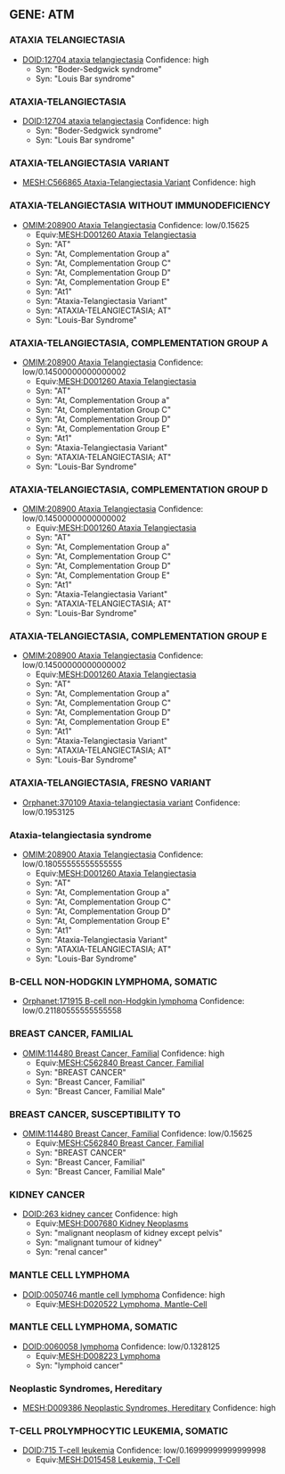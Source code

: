 
## GENE: ATM

### ATAXIA TELANGIECTASIA
 * [DOID:12704 ataxia telangiectasia](http://beta.monarchinitiative.org/disease/DOID:12704) Confidence: high
    * Syn: "Boder-Sedgwick syndrome"
    * Syn: "Louis Bar syndrome"

### ATAXIA-TELANGIECTASIA
 * [DOID:12704 ataxia telangiectasia](http://beta.monarchinitiative.org/disease/DOID:12704) Confidence: high
    * Syn: "Boder-Sedgwick syndrome"
    * Syn: "Louis Bar syndrome"

### ATAXIA-TELANGIECTASIA VARIANT
 * [MESH:C566865 Ataxia-Telangiectasia Variant](http://beta.monarchinitiative.org/disease/MESH:C566865) Confidence: high

### ATAXIA-TELANGIECTASIA WITHOUT IMMUNODEFICIENCY
 * [OMIM:208900 Ataxia Telangiectasia](http://beta.monarchinitiative.org/disease/OMIM:208900) Confidence: low/0.15625
    * Equiv:[MESH:D001260 Ataxia Telangiectasia](http://beta.monarchinitiative.org/disease/MESH:D001260)
    * Syn: "AT"
    * Syn: "At, Complementation Group a"
    * Syn: "At, Complementation Group C"
    * Syn: "At, Complementation Group D"
    * Syn: "At, Complementation Group E"
    * Syn: "At1"
    * Syn: "Ataxia-Telangiectasia Variant"
    * Syn: "ATAXIA-TELANGIECTASIA; AT"
    * Syn: "Louis-Bar Syndrome"

### ATAXIA-TELANGIECTASIA, COMPLEMENTATION GROUP A
 * [OMIM:208900 Ataxia Telangiectasia](http://beta.monarchinitiative.org/disease/OMIM:208900) Confidence: low/0.14500000000000002
    * Equiv:[MESH:D001260 Ataxia Telangiectasia](http://beta.monarchinitiative.org/disease/MESH:D001260)
    * Syn: "AT"
    * Syn: "At, Complementation Group a"
    * Syn: "At, Complementation Group C"
    * Syn: "At, Complementation Group D"
    * Syn: "At, Complementation Group E"
    * Syn: "At1"
    * Syn: "Ataxia-Telangiectasia Variant"
    * Syn: "ATAXIA-TELANGIECTASIA; AT"
    * Syn: "Louis-Bar Syndrome"

### ATAXIA-TELANGIECTASIA, COMPLEMENTATION GROUP D
 * [OMIM:208900 Ataxia Telangiectasia](http://beta.monarchinitiative.org/disease/OMIM:208900) Confidence: low/0.14500000000000002
    * Equiv:[MESH:D001260 Ataxia Telangiectasia](http://beta.monarchinitiative.org/disease/MESH:D001260)
    * Syn: "AT"
    * Syn: "At, Complementation Group a"
    * Syn: "At, Complementation Group C"
    * Syn: "At, Complementation Group D"
    * Syn: "At, Complementation Group E"
    * Syn: "At1"
    * Syn: "Ataxia-Telangiectasia Variant"
    * Syn: "ATAXIA-TELANGIECTASIA; AT"
    * Syn: "Louis-Bar Syndrome"

### ATAXIA-TELANGIECTASIA, COMPLEMENTATION GROUP E
 * [OMIM:208900 Ataxia Telangiectasia](http://beta.monarchinitiative.org/disease/OMIM:208900) Confidence: low/0.14500000000000002
    * Equiv:[MESH:D001260 Ataxia Telangiectasia](http://beta.monarchinitiative.org/disease/MESH:D001260)
    * Syn: "AT"
    * Syn: "At, Complementation Group a"
    * Syn: "At, Complementation Group C"
    * Syn: "At, Complementation Group D"
    * Syn: "At, Complementation Group E"
    * Syn: "At1"
    * Syn: "Ataxia-Telangiectasia Variant"
    * Syn: "ATAXIA-TELANGIECTASIA; AT"
    * Syn: "Louis-Bar Syndrome"

### ATAXIA-TELANGIECTASIA, FRESNO VARIANT
 * [Orphanet:370109 Ataxia-telangiectasia variant](http://beta.monarchinitiative.org/disease/Orphanet:370109) Confidence: low/0.1953125

### Ataxia-telangiectasia syndrome
 * [OMIM:208900 Ataxia Telangiectasia](http://beta.monarchinitiative.org/disease/OMIM:208900) Confidence: low/0.18055555555555555
    * Equiv:[MESH:D001260 Ataxia Telangiectasia](http://beta.monarchinitiative.org/disease/MESH:D001260)
    * Syn: "AT"
    * Syn: "At, Complementation Group a"
    * Syn: "At, Complementation Group C"
    * Syn: "At, Complementation Group D"
    * Syn: "At, Complementation Group E"
    * Syn: "At1"
    * Syn: "Ataxia-Telangiectasia Variant"
    * Syn: "ATAXIA-TELANGIECTASIA; AT"
    * Syn: "Louis-Bar Syndrome"

### B-CELL NON-HODGKIN LYMPHOMA, SOMATIC
 * [Orphanet:171915 B-cell non-Hodgkin lymphoma](http://beta.monarchinitiative.org/disease/Orphanet:171915) Confidence: low/0.21180555555555558

### BREAST CANCER, FAMILIAL
 * [OMIM:114480 Breast Cancer, Familial](http://beta.monarchinitiative.org/disease/OMIM:114480) Confidence: high
    * Equiv:[MESH:C562840 Breast Cancer, Familial](http://beta.monarchinitiative.org/disease/MESH:C562840)
    * Syn: "BREAST CANCER"
    * Syn: "Breast Cancer, Familial"
    * Syn: "Breast Cancer, Familial Male"

### BREAST CANCER, SUSCEPTIBILITY TO
 * [OMIM:114480 Breast Cancer, Familial](http://beta.monarchinitiative.org/disease/OMIM:114480) Confidence: low/0.15625
    * Equiv:[MESH:C562840 Breast Cancer, Familial](http://beta.monarchinitiative.org/disease/MESH:C562840)
    * Syn: "BREAST CANCER"
    * Syn: "Breast Cancer, Familial"
    * Syn: "Breast Cancer, Familial Male"

### KIDNEY CANCER
 * [DOID:263 kidney cancer](http://beta.monarchinitiative.org/disease/DOID:263) Confidence: high
    * Equiv:[MESH:D007680 Kidney Neoplasms](http://beta.monarchinitiative.org/disease/MESH:D007680)
    * Syn: "malignant neoplasm of kidney except pelvis"
    * Syn: "malignant tumour of kidney"
    * Syn: "renal cancer"

### MANTLE CELL LYMPHOMA
 * [DOID:0050746 mantle cell lymphoma](http://beta.monarchinitiative.org/disease/DOID:0050746) Confidence: high
    * Equiv:[MESH:D020522 Lymphoma, Mantle-Cell](http://beta.monarchinitiative.org/disease/MESH:D020522)

### MANTLE CELL LYMPHOMA, SOMATIC
 * [DOID:0060058 lymphoma](http://beta.monarchinitiative.org/disease/DOID:0060058) Confidence: low/0.1328125
    * Equiv:[MESH:D008223 Lymphoma](http://beta.monarchinitiative.org/disease/MESH:D008223)
    * Syn: "lymphoid cancer"

### Neoplastic Syndromes, Hereditary
 * [MESH:D009386 Neoplastic Syndromes, Hereditary](http://beta.monarchinitiative.org/disease/MESH:D009386) Confidence: high

### T-CELL PROLYMPHOCYTIC LEUKEMIA, SOMATIC
 * [DOID:715 T-cell leukemia](http://beta.monarchinitiative.org/disease/DOID:715) Confidence: low/0.16999999999999998
    * Equiv:[MESH:D015458 Leukemia, T-Cell](http://beta.monarchinitiative.org/disease/MESH:D015458)
